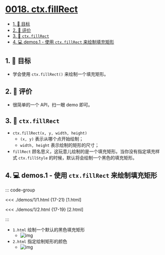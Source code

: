 # [0018. ctx.fillRect](https://github.com/Tdahuyou/TNotes.canvas/tree/main/notes/0018.%20ctx.fillRect)

<!-- region:toc -->

- [1. 🎯 目标](#1--目标)
- [2. 🫧 评价](#2--评价)
- [3. 📒 `ctx.fillRect`](#3--ctxfillrect)
- [4. 💻 demos.1 - 使用 `ctx.fillRect` 来绘制填充矩形](#4--demos1---使用-ctxfillrect-来绘制填充矩形)

<!-- endregion:toc -->

## 1. 🎯 目标

- 学会使用 `ctx.fillRect()` 来绘制一个填充矩形。

## 2. 🫧 评价

- 很简单的一个 API，扫一眼 demo 即可。

## 3. 📒 `ctx.fillRect`

- `ctx.fillRect(x, y, width, height)`
  - `(x, y)` 表示从哪个点开始绘制；
  - `width, height` 表示绘制的矩形的尺寸；
- `fillRect` 顾名思义，这玩意儿绘制的是一个填充矩形。当你没有指定填充样式 `ctx.fillStyle` 的时候，默认将会绘制一个黑色的填充矩形。

## 4. 💻 demos.1 - 使用 `ctx.fillRect` 来绘制填充矩形

::: code-group

<<< ./demos/1/1.html {17-21} [1.html]

<<< ./demos/1/2.html {17-19} [2.html]

:::

- `1.html` 绘制一个默认的黑色填充矩形
  - ![img](https://cdn.jsdelivr.net/gh/Tdahuyou/imgs@main/2024-10-04-00-45-56.png)
- `2.html` 指定绘制矩形的颜色
  - ![img](https://cdn.jsdelivr.net/gh/Tdahuyou/imgs@main/2024-10-04-00-46-11.png)
